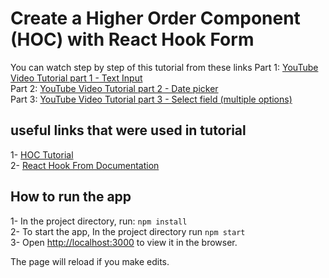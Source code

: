 # Create a Higher Order Component (HOC) with React Hook Form 

You can watch step by step of this tutorial from these links
    Part 1: [YouTube Video Tutorial part 1 - Text Input](URL_HERE) \
    Part 2: [YouTube Video Tutorial part 2 - Date picker](URL_HERE) \
    Part 3: [YouTube Video Tutorial part 3 - Select field (multiple options)](URL_HERE)

## useful links that were used in tutorial
1- [HOC Tutorial](https://youtu.be/leY17OeiHqE) \
2- [React Hook From Documentation](https://react-hook-form.com/)

## How to run the app
1- In the project directory, run: `npm install`\
2- To start the app, In the project directory run `npm start`\
3- Open [http://localhost:3000](http://localhost:3000) to view it in the browser.

The page will reload if you make edits.

